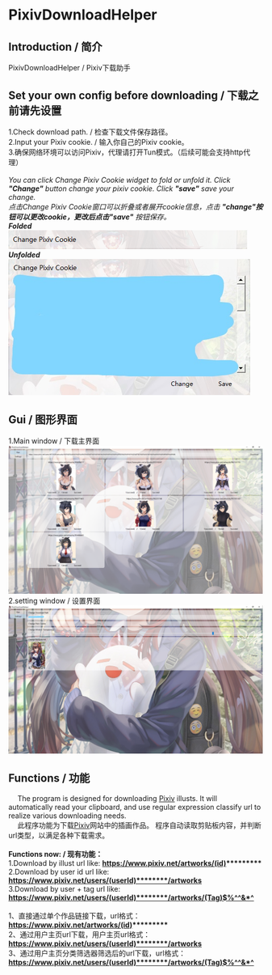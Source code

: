 PixivDownloadHelper
===================
## Introduction / 简介
PixivDownloadHelper / Pixiv下载助手
## Set your own config before downloading / 下载之前请先设置
1.Check download path. / 检查下载文件保存路径。<br/>
2.Input your Pixiv cookie. / 输入你自己的Pixiv cookie。<br/>
3.确保网络环境可以访问Pixiv，代理请打开Tun模式。（后续可能会支持http代理）<br/><br/>
_You can click Change Pixiv Cookie widget to fold or unfold it. Click ___"Change"___ button change your pixiv cookie. Click ___"save"___ save your change._<br/>
_点击Change Pixiv Cookie窗口可以折叠或者展开cookie信息，点击_ ___"change"___按钮可以更改cookie，更改后点击___"save"___ _按钮保存。_<br/>
***Folded***<br/>
![image](https://github.com/ShimaSh1ma/PixivDownloadHelper/blob/master/introduction/cookie%20folded.png)<br/>
***Unfolded***<br/>
![image](https://github.com/ShimaSh1ma/PixivDownloadHelper/blob/master/introduction/cookie%20unfolded.jpg)
## Gui / 图形界面
1.Main window / 下载主界面
    ![image](https://github.com/ShimaSh1ma/PixivDownloadHelper/blob/master/introduction/mainWindow.png)
2.setting window / 设置界面
    ![image](https://github.com/ShimaSh1ma/PixivDownloadHelper/blob/master/introduction/settingWindow.jpg)
## Functions / 功能
&ensp;&ensp; The program is designed for downloading [Pixiv](https://www.pixiv.net/) illusts.
It will automatically read your clipboard, and use regular expression classify url to realize various downloading needs.  <br/>
&ensp;&ensp; 此程序功能为下载[Pixiv](https://www.pixiv.net/)网站中的插画作品。
程序自动读取剪贴板内容，并判断url类型，以满足各种下载需求。 <br/>
<br/>__Functions now: / 现有功能：__<br/>
1.Download by illust url like: __https://www.pixiv.net/artworks/(id)*********__ <br/>
2.Download by user id url like: __https://www.pixiv.net/users/(userId)********/artworks__ <br/>
3.Download by user + tag url like: __https://www.pixiv.net/users/(userId)********/artworks/(Tag)$%^^&*^__ <br/>
<br/>
1、直接通过单个作品链接下载，url格式：__https://www.pixiv.net/artworks/(id)*********__ <br/>
2、通过用户主页url下载，用户主页url格式：__https://www.pixiv.net/users/(userId)********/artworks__ <br/>
3、通过用户主页分类筛选器筛选后的url下载，url格式：__https://www.pixiv.net/users/(userId)********/artworks/(Tag)$%^^&*^__ <br/>
